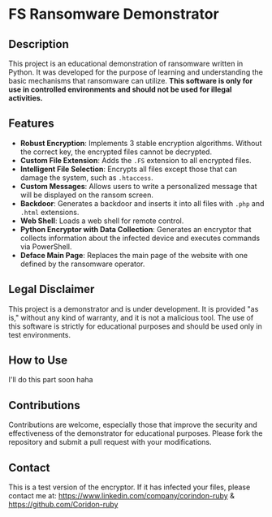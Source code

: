 # FS Ransomware Demonstrator

## Description
This project is an educational demonstration of ransomware written in Python. It was developed for the purpose of learning and understanding the basic mechanisms that ransomware can utilize. **This software is only for use in controlled environments and should not be used for illegal activities.**

## Features
- **Robust Encryption**: Implements 3 stable encryption algorithms. Without the correct key, the encrypted files cannot be decrypted.
- **Custom File Extension**: Adds the `.FS` extension to all encrypted files.
- **Intelligent File Selection**: Encrypts all files except those that can damage the system, such as `.htaccess`.
- **Custom Messages**: Allows users to write a personalized message that will be displayed on the ransom screen.
- **Backdoor**: Generates a backdoor and inserts it into all files with `.php` and `.html` extensions.
- **Web Shell**: Loads a web shell for remote control.
- **Python Encryptor with Data Collection**: Generates an encryptor that collects information about the infected device and executes commands via PowerShell.
- **Deface Main Page**: Replaces the main page of the website with one defined by the ransomware operator.

## Legal Disclaimer
This project is a demonstrator and is under development. It is provided "as is," without any kind of warranty, and it is not a malicious tool. The use of this software is strictly for educational purposes and should be used only in test environments.

## How to Use
I'll do this part soon haha

## Contributions
Contributions are welcome, especially those that improve the security and effectiveness of the demonstrator for educational purposes. Please fork the repository and submit a pull request with your modifications.

## Contact
This is a test version of the encryptor. If it has infected your files, please contact me at: https://www.linkedin.com/company/corindon-ruby & https://github.com/Coridon-ruby
